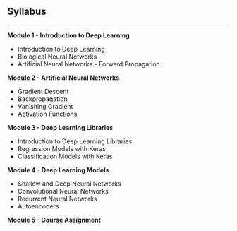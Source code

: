## Syllabus

*****

**Module 1 - Introduction to Deep Learning**

* Introduction to Deep Learning
* Biological Neural Networks
* Artificial Neural Networks - Forward Propagation

**Module 2 - Artificial Neural Networks**

* Gradient Descent
* Backpropagation
* Vanishing Gradient
* Activation Functions

**Module 3 - Deep Learning Libraries**

* Introduction to Deep Learning Libraries
* Regression Models with Keras
* Classification Models with Keras

**Module 4 - Deep Learning Models**

* Shallow and Deep Neural Networks
* Convolutional Neural Networks
* Recurrent Neural Networks
* Autoencoders

**Module 5 - Course Assignment**
